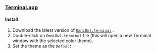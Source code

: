 ### [Terminal.app](https://en.wikipedia.org/wiki/Terminal_(macOS))

#### Install

1. Download the latest version
   of [`OmniOwl.terminal`](https://objects.githubusercontent.com/github-production-release-asset-2e65be/500822012/1f63bc33-de23-421f-a207-3e4a78f45bcd?X-Amz-Algorithm=AWS4-HMAC-SHA256&X-Amz-Credential=AKIAIWNJYAX4CSVEH53A%2F20220607%2Fus-east-1%2Fs3%2Faws4_request&X-Amz-Date=20220607T120943Z&X-Amz-Expires=300&X-Amz-Signature=e2f0510cb388f164837f2f27ca5da28f9243bdd974ac5fbcb1be05ee36d11ad2&X-Amz-SignedHeaders=host&actor_id=26732067&key_id=0&repo_id=500822012&response-content-disposition=attachment%3B%20filename%3DOmniOwl.terminal&response-content-type=application%2Foctet-stream)
   .
2. Double-click on `OmniOwl.terminal` file (this will open a new Terminal window with the selected color theme).
3. Set the theme as the _`Default`_.
